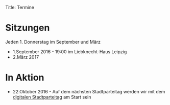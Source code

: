Title: Termine

# Sitzungen

Jeden 1. Donnerstag im September und März

* 1.September 2016 - 19:00 im Liebknecht-Haus Leipzig
* 2.März 2017


# In Aktion

* 22.Oktober 2016 - Auf dem nächsten Stadtparteitag werden wir mit dem
  [digitalen Stadtparteitag]({filename}projekte.md) am Start sein
